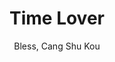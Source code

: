 --- 
slug: "time-lover"
title: "Time Lover"
publishdate: "2018-12-12"
src: "https://365manga.net/manga/time-lover"
author: "Bless, Cang Shu Kou"
image: "https://data.365manga.net/images/thumbnails/32797-time-lover.jpg"
tags: ["Josei","Mystery","Romance","Supernatural"]
chapters: ["Chapter 16: Meeting ","Chapter 15: Doubt ","Chapter 14 ","Chapter 13 ","Chapter 12: The Truth ","Chapter 11: Cherry Blossom District ","Chapter 10: The Last Century ","Chapter 9: Helping Hand ","Chapter 8: Cell Phone ","Chapter 7 ","Chapter 6 ","Chapter 5 ","Chapter 4 ","Chapter 3 ","Chapter 2: Message ","Chapter 1: Loss"]
chapterlinks: ["https://365manga.net/time-lover/chapter-16.html","https://365manga.net/time-lover/chapter-15.html","https://365manga.net/time-lover/chapter-14.html","https://365manga.net/time-lover/chapter-13.html","https://365manga.net/time-lover/chapter-12.html","https://365manga.net/time-lover/chapter-11.html","https://365manga.net/time-lover/chapter-10.html","https://365manga.net/time-lover/chapter-9.html","https://365manga.net/time-lover/chapter-8.html","https://365manga.net/time-lover/chapter-7.html","https://365manga.net/time-lover/chapter-6.html","https://365manga.net/time-lover/chapter-5.html","https://365manga.net/time-lover/chapter-4.html","https://365manga.net/time-lover/chapter-3.html","https://365manga.net/time-lover/chapter-2.html","https://365manga.net/time-lover/chapter-1.html"]
description: "Male lead Hei Tian Yi is a police officer, who died in the line of duty in 2014. 2 years later, his fiancee Yuan Xiao Jia, not wanting to stay in the city full of memories with him, decided to move, and when packing, found Tian Yi's old cellphone. On a dark night, this cellphone, with no SIM card in it, received a message..."
---
